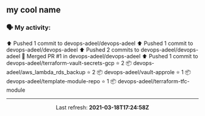 ## my cool name

### 🗣 My activity:

⬆️ Pushed 1 commit to devops-adeel/devops-adeel
⬆️ Pushed 1 commit to devops-adeel/devops-adeel
⬆️ Pushed 2 commits to devops-adeel/devops-adeel
🎉 Merged PR #1 in devops-adeel/devops-adeel
⬆️ Pushed 1 commit to devops-adeel/terraform-vault-secrets-gcp
⭐️ 2 📦 devops-adeel/aws_lambda_rds_backup
⭐️ 2 📦 devops-adeel/vault-approle
⭐️ 1 📦 devops-adeel/template-module-repo
⭐️ 1 📦 devops-adeel/terraform-tfc-module

---

<p align="center">
  Last refresh: 
  <b>2021-03-18T17:24:58Z</b>
</p>
